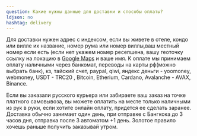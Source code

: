 ```yaml
---
question: Какие нужны данные для доставки и способы оплаты?
ldjson: no
hashtag: delivery
---
```



   Для доставки нужен адрес с индексом, если вы живете в отеле, кондо или вилле их название, номер рума или номер виллы,ваш местный номер если есть (если нет укажем номер ресепшена, вашу геоточку ссылку на локацию в [Google Maps](https://www.google.com/maps)  и ваше имя.  К оплате мы принимаем оплату наличными через банкомат, переводы на карты рф(можно выбрать банк), кз, тайский счет, paypal, qiwi, яндекс деньги - yoomoney, webmoney, USDT - TRC20 , Bitcoin, Etherium, Cardano, Avalanche - AVAX, Binance. 

   Если вы заказали русского курьера или забираете ваш заказ на точке платного самовывоза, вы можете оплатить на месте только наличными из рук в руки, если хотите онлайн 
оплату, придется ее сделать заранее. Доставка обычно занимает один день, при отправке с Бангкока до 3 часов дня, отправка после 3 автоматом +1 день. Золотое правило хочешь раньше получить заказывай утром.
